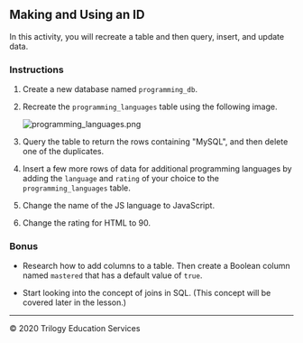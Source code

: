 ## Making and Using an ID

In this activity, you will recreate a table and then query, insert, and update data.

### Instructions

1. Create a new database named `programming_db`.

2. Recreate the `programming_languages` table using the following image.

    ![programming_languages.png](Images/programming_languages.png)

3. Query the table to return the rows containing "MySQL", and then delete one of the duplicates.

4. Insert a few more rows of data for additional programming languages by adding the `language` and `rating` of your choice to the `programming_languages` table.

5. Change the name of the JS language to JavaScript.

6. Change the rating for HTML to 90.

### Bonus

* Research how to add columns to a table. Then create a Boolean column named `mastered` that  has a default value of `true`.

* Start looking into the concept of joins in SQL. (This concept will be covered later in the lesson.)

---

© 2020 Trilogy Education Services
